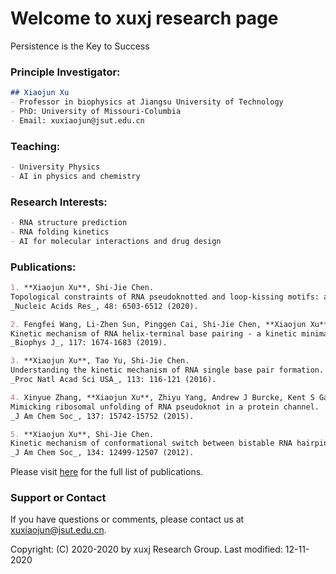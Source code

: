 # Welcome to xuxj research page

Persistence is the Key to Success

### Principle Investigator:


```markdown
## Xiaojun Xu
- Professor in biophysics at Jiangsu University of Technology
- PhD: University of Missouri-Columbia
- Email: xuxiaojun@jsut.edu.cn
```

### Teaching:

```markdown
- University Physics
- AI in physics and chemistry
```

### Research Interests:

```markdown
- RNA structure prediction
- RNA folding kinetics
- AI for molecular interactions and drug design
```

### Publications:

```markdown
1. **Xiaojun Xu**, Shi-Jie Chen. 
Topological constraints of RNA pseudoknotted and loop-kissing motifs: applications to three-dimensional structure prediction.
_Nucleic Acids Res_, 48: 6503-6512 (2020).

2. Fengfei Wang, Li-Zhen Sun, Pinggen Cai, Shi-Jie Chen, **Xiaojun Xu**.
Kinetic mechanism of RNA helix-terminal base pairing - a kinetic minima network analysis.
_Biophys J_, 117: 1674-1683 (2019).

3. **Xiaojun Xu**, Tao Yu, Shi-Jie Chen. 
Understanding the kinetic mechanism of RNA single base pair formation.
_Proc Natl Acad Sci USA_, 113: 116-121 (2016).

4. Xinyue Zhang, **Xiaojun Xu**, Zhiyu Yang, Andrew J Burcke, Kent S Gates, Shi-Jie Chen, Li-Qun Gu.
Mimicking ribosomal unfolding of RNA pseudoknot in a protein channel.
_J Am Chem Soc_, 137: 15742-15752 (2015).

5. **Xiaojun Xu**, Shi-Jie Chen. 
Kinetic mechanism of conformational switch between bistable RNA hairpins.
_J Am Chem Soc_, 134: 12499-12507 (2012).
```

Please visit [here](http://xuxjlab.github.com/publications.html) for the full list of publications.

### Support or Contact

If you have questions or comments, please contact us at xuxiaojun@jsut.edu.cn.

Copyright: (C) 2020-2020 by xuxj Research Group. Last modified: 12-11-2020
